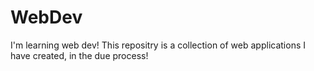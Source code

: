 # WebDev
I'm learning web dev! This repositry is a collection of web applications I have created, in the due process!
